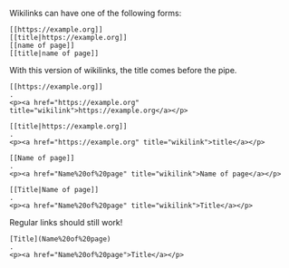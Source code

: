 Wikilinks can have one of the following forms:

    [[https://example.org]]
    [[title|https://example.org]]
    [[name of page]]
    [[title|name of page]]

With this version of wikilinks, the title comes before the pipe.

```````````````````````````````` example
[[https://example.org]]
.
<p><a href="https://example.org" title="wikilink">https://example.org</a></p>
````````````````````````````````

```````````````````````````````` example
[[title|https://example.org]]
.
<p><a href="https://example.org" title="wikilink">title</a></p>
````````````````````````````````

```````````````````````````````` example
[[Name of page]]
.
<p><a href="Name%20of%20page" title="wikilink">Name of page</a></p>
````````````````````````````````

```````````````````````````````` example
[[Title|Name of page]]
.
<p><a href="Name%20of%20page" title="wikilink">Title</a></p>
````````````````````````````````

Regular links should still work!

```````````````````````````````` example
[Title](Name%20of%20page)
.
<p><a href="Name%20of%20page">Title</a></p>
````````````````````````````````


